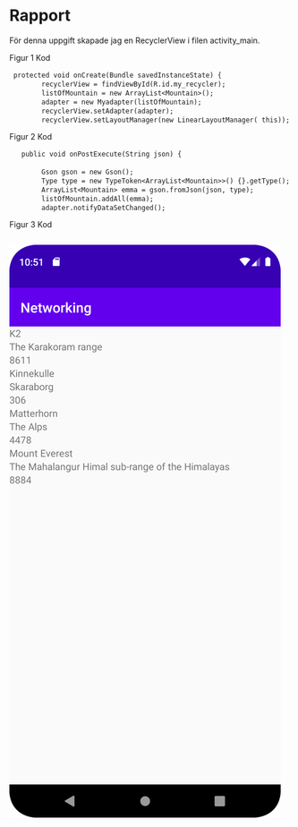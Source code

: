 
# Rapport

För denna uppgift skapade jag en RecyclerView i filen activity_main.

Figur 1 Kod
```
 protected void onCreate(Bundle savedInstanceState) {
        recyclerView = findViewById(R.id.my_recycler);
        listOfMountain = new ArrayList<Mountain>();
        adapter = new Myadapter(listOfMountain);
        recyclerView.setAdapter(adapter);
        recyclerView.setLayoutManager(new LinearLayoutManager( this));
```


Figur 2 Kod
```
   public void onPostExecute(String json) {

        Gson gson = new Gson();
        Type type = new TypeToken<ArrayList<Mountain>>() {}.getType();
        ArrayList<Mountain> emma = gson.fromJson(json, type);
        listOfMountain.addAll(emma);
        adapter.notifyDataSetChanged();
```

Figur 3 Kod
```
```



![](Screenshot.png)


